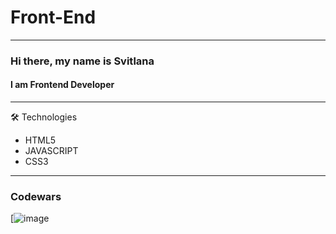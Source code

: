 # Front-End
---
### Hi there, my name is Svitlana
#### I am Frontend Developer
---
🛠  Technologies
 + HTML5
 + JAVASCRIPT
 + CSS3
 ****
### Codewars
[![image](https://user-images.githubusercontent.com/44567858/161230489-9ee9b24d-67dc-43c5-a4e9-57344eb42749.png)
